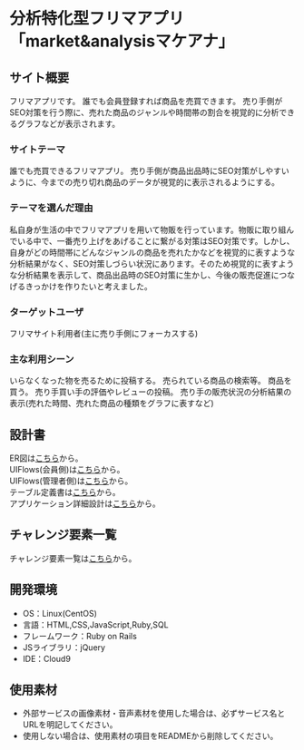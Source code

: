 # 分析特化型フリマアプリ「market&analysisマケアナ」

## サイト概要
フリマアプリです。
誰でも会員登録すれば商品を売買できます。
売り手側がSEO対策を行う際に、売れた商品のジャンルや時間帯の割合を視覚的に分析できるグラフなどが表示されます。

### サイトテーマ
誰でも売買できるフリマアプリ。
売り手側が商品出品時にSEO対策がしやすいように、今までの売り切れ商品のデータが視覚的に表示されるようにする。


### テーマを選んだ理由
私自身が生活の中でフリマアプリを用いて物販を行っています。物販に取り組んでいる中で、一番売り上げをあげることに繋がる対策はSEO対策です。しかし、自身がどの時間帯にどんなジャンルの商品を売れたかなどを視覚的に表すような分析結果がなく、SEO対策しづらい状況にあります。そのため視覚的に表すような分析結果を表示して、商品出品時のSEO対策に生かし、今後の販売促進につなげるきっかけを作りたいと考えました。


### ターゲットユーザ
フリマサイト利用者(主に売り手側にフォーカスする)

### 主な利用シーン
いらなくなった物を売るために投稿する。
売られている商品の検索等。
商品を買う。
売り手買い手の評価やレビューの投稿。
売り手の販売状況の分析結果の表示(売れた時間、売れた商品の種類をグラフに表すなど)


## 設計書
ER図は<a href="https://drive.google.com/file/d/1VGwONfvTX67OHMCXwzgn7P04MffKQSsT/view?usp=sharing">こちら</a>から。
<br>UIFlows(会員側)は<a href="https://drive.google.com/file/d/1bKuY4FmWkTtqOrCAEthZF6OYC0LZeU8q/view?usp=sharing">こちら</a>から。
<br>UIFlows(管理者側)は<a href="https://drive.google.com/file/d/1cbsSwcPxbFwGDljfPyJHfa_d0nFv1sWE/view?usp=sharing">こちら</a>から。
<br>テーブル定義書は<a href="https://docs.google.com/spreadsheets/d/1jvXXFXfxdVHmPeCUnZYfvtepeUsEaLROKlTa93asea8/edit?usp=sharing">こちら</a>から。
<br>アプリケーション詳細設計は<a href="https://docs.google.com/spreadsheets/d/1p6xaJb8_doVWKGGm5xIXUgqCqywbm2Gb4lAcT_yEqpc/edit?usp=sharing">こちら</a>から。

## チャレンジ要素一覧 
チャレンジ要素一覧は<a href="https://docs.google.com/spreadsheets/d/110fEyaEPXngDYNROUz8QJfpwK9CyLewzbO5j75crsLA/edit#gid=0">こちら</a>から。


## 開発環境
- OS：Linux(CentOS)
- 言語：HTML,CSS,JavaScript,Ruby,SQL
- フレームワーク：Ruby on Rails
- JSライブラリ：jQuery
- IDE：Cloud9

## 使用素材
- 外部サービスの画像素材・音声素材を使用した場合は、必ずサービス名とURLを明記してください。
- 使用しない場合は、使用素材の項目をREADMEから削除してください。
